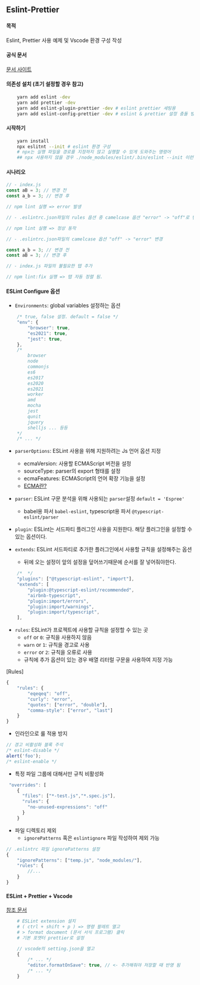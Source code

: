 ## Eslint-Prettier

#### 목적

Eslint, Prettier 사용 예제 및 Vscode 환경 구성 작성

#### 공식 문서

[문서 사이트](https://eslint.org/docs/user-guide/configuring/)

#### 의존성 설치 (초기 설정할 경우 참고)

```bash
    yarn add eslint -dev
    yarn add prettier -dev
    yarn add eslint-plugin-prettier -dev # eslint prettier 세팅용
    yarn add eslint-config-prettier -dev # eslint & prettier 설정 충돌 방지

```

#### 시작하기

```bash
    yarn install
    npx eslitnt --init # eslint 환경 구성
    # npx는 실행 파일을 경로를 지정하지 않고 실행할 수 있게 도와주는 명령어
    ## npx 사용하지 않을 경우 ./node_modules/eslint/.bin/eslint --init 이런 식으로 구동해야함.
```

#### 시나리오

```javascript
// - index.js
const aB = 3; // 변경 전
const a_b = 3; // 변경 후

// npm lint 실행 => error 발생

// - .eslintrc.json파일의 rules 옵션 중 camelcase 옵션 "error" -> "off"로 변경

// npm lint 실행 => 정상 동작

// - .eslintrc.json파일의 camelcase 옵션 "off" -> "error" 변경

const a_b = 3; // 변경 전
const aB = 3; // 변경 후

// - index.js 파일의 불필요한 탭 추가

// npm lint:fix 실행 => 탭 자동 정렬 됨.
```

#### ESLint Configure 옵션

-   `Environments`: global variables 설정하는 옵션

```javascript
    /* true, false 설정. default = false */
    "env": {
        "browser": true,
        "es2021": true,
        "jest": true,
    },
    /*
        browser
        node
        commonjs
        es6
        es2017
        es2020
        es2021
        worker
        amd
        mocha
        jest
        qunit
        jquery
        shelljs ... 등등
    */
    /* ... */
```

-   `parserOptions`: ESLint 사용을 위해 지원하려는 Js 언어 옵션 지정

    -   ecmaVersion: 사용할 ECMAScript 버전을 설정
    -   sourceType: parser의 export 형태를 설정
    -   ecmaFeatures: ECMAScript의 언어 확장 기능을 설정
    -   [ECMA란?](https://sumini.dev/til/006-ecmascript/)

-   `parser`: ESLint 구문 분석을 위해 사용되는 `parser`설정 `default = 'Espree'`

    -   babel용 파서 `babel-eslint`, typescript용 파서 `@typescript-eslint/parser`

-   `plugin`: ESLint는 서드파티 플러그인 사용을 지원한다. 해당 플러그인을 설정할 수 있는 옵션이다.

-   `extends`: ESLint 서드파티로 추가한 플러그인에서 사용할 규칙을 설정해주는 옵션
    -   뒤에 오는 설정이 앞의 설정을 덮어쓰기때문에 순서를 잘 넣어줘야한다.

```javascript
    /*  */
    "plugins": ["@typescript-eslint", "import"],
    "extends": [
        "plugin:@typescript-eslint/recommended",
        "airbnb-typescript",
        "plugin:import/errors",
        "plugin:import/warnings",
        "plugin:import/typescript",
    ],
```

-   `rules`: ESLint가 프로젝트에 사용할 규칙을 설정할 수 있는 곳
    -   `off` or `0`: 규칙을 사용하지 않음
    -   `warn` or `1`: 규칙을 경고로 사용
    -   `error` or `2`: 규칙을 오류로 사용
    -   규칙에 추가 옵션이 있는 경우 배열 리터럴 구문을 사용하여 지정 가능

[Rules]

```javascript
{
	"rules": {
		"eqeqeq": "off",
		"curly": "error",
		"quotes": ["error", "double"],
		"comma-style": ["error", "last"]
	}
}
```

-   인라인으로 룰 적용 방지

```javascript
// 경고 비활성화 블록 주석
/* eslint-disable */
alert('foo');
/* eslint-enable */
```

-   특정 파일 그룹에 대해서만 규칙 비활성화

```javascript
 "overrides": [
    {
      "files": ["*-test.js","*.spec.js"],
      "rules": {
        "no-unused-expressions": "off"
      }
    }
```

-   파일 디렉토리 제외
    -   `ignorePatterns` 혹은 `eslintignore` 파일 작성하여 제외 가능

```javascript
// .eslintrc 파일 ignorePatterns 설정
{
	"ignorePatterns": ["temp.js", "node_modules/"],
	"rules": {
		//...
	}
}
```

#### ESLint + Prettier + Vscode

[참조 문서](https://sunmon.github.io/vscode-eslint-prettier-setting/)

```bash
    # ESLint extension 설치
    # ( ctrl + shift + p ) => 명령 팔레트 열고
    # > format document (문서 서식 프로그램) 클릭
    # 기본 포맷터 prettier로 설정

```

```javascript
    // vscode의 setting.json을 열고
    {
        /* ... */
        "editor.formatOnSave": true, // <- 추가해줘야 저장할 때 반영 됨
        /* ... */
    }
```
